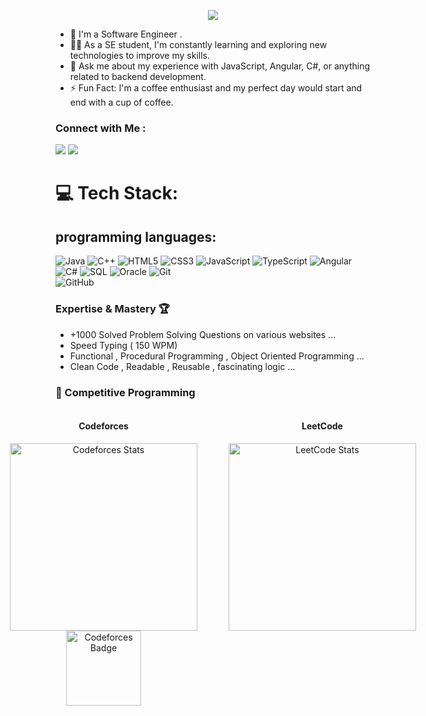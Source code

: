 
<!-- Typing SVG by DenverCoder1 - https://github.com/DenverCoder1/readme-typing-svg -->
<p align="center">
  <a href="https://github.com/DenverCoder1/readme-typing-svg"><img src="https://readme-typing-svg.herokuapp.com/?lines=Backend%20developer;Always%20learning%20new%20things&font=Fira%20Code&center=true&width=440&height=45&color=f75c7e&vCenter=true&size=22"></a>
</p> 

- 🏢 I'm a Software Engineer .
- 👨‍💻 As a SE student, I'm constantly learning and exploring new technologies to improve my skills.
- 💬 Ask me about my experience with JavaScript, Angular, C#, or anything related to backend development.
- ⚡ Fun Fact: I'm a coffee enthusiast and my perfect day would start and end with a cup of coffee.


### Connect with Me :

<a href="https://www.linkedin.com/in/mohammad-hasan-abdelqader-7a833b32a/" target="_blank"><img src="https://img.shields.io/badge/-Mohammad%20Hasan-0077B5?style=for-the-badge&logo=Linkedin&logoColor=white"/></a>
<a href="https://t.me/Mohammad_Hasan01" target="_blank"><img src="https://img.shields.io/badge/-Mohammad%20Hasan-0077B5?style=for-the-badge&logo=Telegram&logoColor=white"/></a>


# 💻 Tech Stack:
## programming languages:
![Java](https://img.shields.io/badge/java-%23ED8B00.svg?style=for-the-badge&logo=openjdk&logoColor=white) 
![C++](https://img.shields.io/badge/c%2B%2B-%2300599C.svg?style=for-the-badge&logo=c%2B%2B&logoColor=white)
![HTML5](https://img.shields.io/badge/html5-%23E34F26.svg?style=for-the-badge&logo=html5&logoColor=white) 
![CSS3](https://img.shields.io/badge/css3-%231572B6.svg?style=for-the-badge&logo=css3&logoColor=white) 
![JavaScript](https://img.shields.io/badge/javascript-%23323330.svg?style=for-the-badge&logo=javascript&logoColor=%23F7DF1E) 
![TypeScript](https://img.shields.io/badge/typescript-%23007ACC.svg?style=for-the-badge&logo=typescript&logoColor=white)
![Angular](https://img.shields.io/badge/angular-%23DD0031.svg?style=for-the-badge&logo=angular&logoColor=white)
![C#](https://img.shields.io/badge/c%23-%23239120.svg?style=for-the-badge&logo=csharp&logoColor=white) 
![SQL](https://img.shields.io/badge/sql-%2300758F.svg?style=for-the-badge&logo=databricks&logoColor=white)
![Oracle](https://img.shields.io/badge/oracle-%23F80000.svg?style=for-the-badge&logo=oracle&logoColor=white)
![Git](https://img.shields.io/badge/git-%23F05033.svg?style=for-the-badge&logo=git&logoColor=white)  
![GitHub](https://img.shields.io/badge/github-%23121011.svg?style=for-the-badge&logo=github&logoColor=white)  

### Expertise & Mastery 🏆
- +1000 Solved Problem Solving Questions on various websites ...
- Speed Typing ( 150 WPM) 
- Functional , Procedural Programming , Object Oriented Programming ...
- Clean Code , Readable , Reusable , fascinating logic ...

### 🧠 Competitive Programming

<div style="display: flex; justify-content: center; align-items: flex-start; gap: 50px;">

  <div style="text-align: center; width: 320px;">
    <h4>Codeforces</h4>
    <img src="https://codeforces-readme-stats.vercel.app/api/card?username=Eng_Mohammad_Hasan" alt="Codeforces Stats" width="300"/>
    <br />
    <img src="https://codeforces-readme-stats.vercel.app/api/badge?username=Eng_Mohammad_Hasan" alt="Codeforces Badge" width="120"/>
  </div>

  <div style="text-align: center; width: 320px;">
    <h4>LeetCode</h4>
    <img src="https://leetcard.jacoblin.cool/eng_mohammadhasan?theme=dark&font=Source%20Code%20Pro&ext=heatmap" alt="LeetCode Stats" width="300"/>
  </div>

</div>





